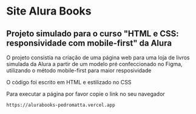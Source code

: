 <h1> Site Alura Books  </h1>
<h2> Projeto simulado para o curso "HTML e CSS: responsividade com mobile-first" da Alura </h2>
<p> O projeto consistia na criação de uma página web para uma loja de livros simulada da Alura a partir de um modelo pré confeccionado no Figma, utilizando o método mobile-first para maior resposividade</p>
<p> O código foi escrito em HTML e estilizado no CSS </p>
<p> Para executar a página por favor copie o link no seu navegador </p>

```
https://alurabooks-pedromatta.vercel.app
```
